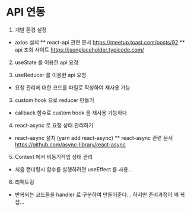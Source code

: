 # API 연동

1. 개발 환경 설정
- axios 설치
** react-api 관련 문서 https://meetup.toast.com/posts/92
** api 조회 사이트 https://jsonplaceholder.typicode.com/

2. useState 를 이용한 api 요청

3. useReducer 를 이용한 api 요청
- 요청 관리에 대한 코드를 파일로 작성하여 재사용 가능

3. custom hook 으로 reducer 만들기
- callback 함수로 custom hook 을 재사용 가능하다

4. react-async 로 요청 상태 관리하기
- react-async 설치 (yarn add react-async)
** react-async 관련 문서 https://github.com/async-library/react-async

5. Context 에서 비동기작업 상태 관리
- 처음 랜더링시 함수를 실행하려면 useEffect 를 사용...

6. 리팩토링
- 반복되는 코드들을 handler 로 구분하여 만들어준다... 하지만 준비과정이 꽤 복잡... 